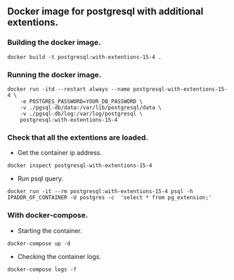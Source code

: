 ## Docker image for postgresql with additional extentions.


### Building the docker image.
```
docker build -t postgresql:with-extentions-15-4 .
```

### Running the docker image.
```
docker run -itd --restart always --name postgresql-with-extentions-15-4 \
	-e POSTGRES_PASSWORD=YOUR_DB_PASSWORD \
	-v ./pgsql-db/data:/var/lib/postgresql/data \
	-v ./pgsql-db/log:/var/log/postgresql \
	postgresql:with-extentions-15-4
```

### Check that all the extentions are loaded.
-  Get the container ip address.
```
docker inspect postgresql-with-extentions-15-4
```

- Run psql query.
```
docker run -it --rm postgresql:with-extentions-15-4 psql -h IPADDR_OF_CONTAINER -U postgres -c  'select * from pg_extension;'
```

### With docker-compose.
- Starting the container.
```
docker-compose up -d
```

- Checking the container logs.
```
docker-compose logs -f
```
